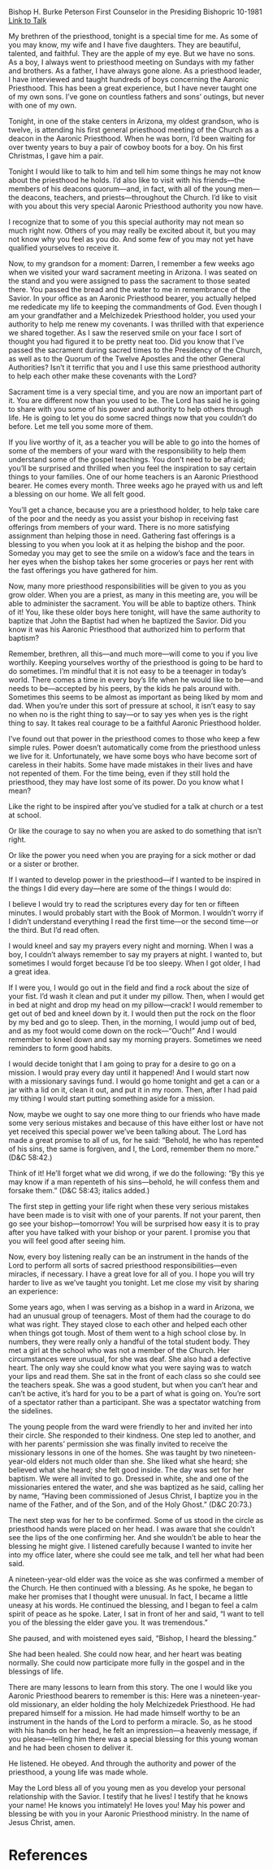 Bishop H. Burke Peterson
First Counselor in the Presiding Bishopric
10-1981
[Link to Talk](https://www.churchofjesuschrist.org/study/general-conference/1981/10/the-ministry-of-the-aaronic-priesthood-holder?lang=eng)

My brethren of the priesthood, tonight is a special time for me. As some of you may know, my wife and I have five daughters. They are beautiful, talented, and faithful. They are the apple of my eye. But we have no sons. As a boy, I always went to priesthood meeting on Sundays with my father and brothers. As a father, I have always gone alone. As a priesthood leader, I have interviewed and taught hundreds of boys concerning the Aaronic Priesthood. This has been a great experience, but I have never taught one of my own sons. I’ve gone on countless fathers and sons’ outings, but never with one of my own.

Tonight, in one of the stake centers in Arizona, my oldest grandson, who is twelve, is attending his first general priesthood meeting of the Church as a deacon in the Aaronic Priesthood. When he was born, I’d been waiting for over twenty years to buy a pair of cowboy boots for a boy. On his first Christmas, I gave him a pair.

Tonight I would like to talk to him and tell him some things he may not know about the priesthood he holds. I’d also like to visit with his friends—the members of his deacons quorum—and, in fact, with all of the young men—the deacons, teachers, and priests—throughout the Church. I’d like to visit with you about this very special Aaronic Priesthood authority you now have.

I recognize that to some of you this special authority may not mean so much right now. Others of you may really be excited about it, but you may not know why you feel as you do. And some few of you may not yet have qualified yourselves to receive it.

Now, to my grandson for a moment: Darren, I remember a few weeks ago when we visited your ward sacrament meeting in Arizona. I was seated on the stand and you were assigned to pass the sacrament to those seated there. You passed the bread and the water to me in remembrance of the Savior. In your office as an Aaronic Priesthood bearer, you actually helped me rededicate my life to keeping the commandments of God. Even though I am your grandfather and a Melchizedek Priesthood holder, you used your authority to help me renew my covenants. I was thrilled with that experience we shared together. As I saw the reserved smile on your face I sort of thought you had figured it to be pretty neat too. Did you know that I’ve passed the sacrament during sacred times to the Presidency of the Church, as well as to the Quorum of the Twelve Apostles and the other General Authorities? Isn’t it terrific that you and I use this same priesthood authority to help each other make these covenants with the Lord?

Sacrament time is a very special time, and you are now an important part of it. You are different now than you used to be. The Lord has said he is going to share with you some of his power and authority to help others through life. He is going to let you do some sacred things now that you couldn’t do before. Let me tell you some more of them.

If you live worthy of it, as a teacher you will be able to go into the homes of some of the members of your ward with the responsibility to help them understand some of the gospel teachings. You don’t need to be afraid; you’ll be surprised and thrilled when you feel the inspiration to say certain things to your families. One of our home teachers is an Aaronic Priesthood bearer. He comes every month. Three weeks ago he prayed with us and left a blessing on our home. We all felt good.

You’ll get a chance, because you are a priesthood holder, to help take care of the poor and the needy as you assist your bishop in receiving fast offerings from members of your ward. There is no more satisfying assignment than helping those in need. Gathering fast offerings is a blessing to you when you look at it as helping the bishop and the poor. Someday you may get to see the smile on a widow’s face and the tears in her eyes when the bishop takes her some groceries or pays her rent with the fast offerings you have gathered for him.

Now, many more priesthood responsibilities will be given to you as you grow older. When you are a priest, as many in this meeting are, you will be able to administer the sacrament. You will be able to baptize others. Think of it! You, like these older boys here tonight, will have the same authority to baptize that John the Baptist had when he baptized the Savior. Did you know it was his Aaronic Priesthood that authorized him to perform that baptism?

Remember, brethren, all this—and much more—will come to you if you live worthily. Keeping yourselves worthy of the priesthood is going to be hard to do sometimes. I’m mindful that it is not easy to be a teenager in today’s world. There comes a time in every boy’s life when he would like to be—and needs to be—accepted by his peers, by the kids he pals around with. Sometimes this seems to be almost as important as being liked by mom and dad. When you’re under this sort of pressure at school, it isn’t easy to say no when no is the right thing to say—or to say yes when yes is the right thing to say. It takes real courage to be a faithful Aaronic Priesthood holder.

I’ve found out that power in the priesthood comes to those who keep a few simple rules. Power doesn’t automatically come from the priesthood unless we live for it. Unfortunately, we have some boys who have become sort of careless in their habits. Some have made mistakes in their lives and have not repented of them. For the time being, even if they still hold the priesthood, they may have lost some of its power. Do you know what I mean?

Like the right to be inspired after you’ve studied for a talk at church or a test at school.

Or like the courage to say no when you are asked to do something that isn’t right.

Or like the power you need when you are praying for a sick mother or dad or a sister or brother.

If I wanted to develop power in the priesthood—if I wanted to be inspired in the things I did every day—here are some of the things I would do:





I believe I would try to read the scriptures every day for ten or fifteen minutes. I would probably start with the Book of Mormon. I wouldn’t worry if I didn’t understand everything I read the first time—or the second time—or the third. But I’d read often.





I would kneel and say my prayers every night and morning. When I was a boy, I couldn’t always remember to say my prayers at night. I wanted to, but sometimes I would forget because I’d be too sleepy. When I got older, I had a great idea.

If I were you, I would go out in the field and find a rock about the size of your fist. I’d wash it clean and put it under my pillow. Then, when I would get in bed at night and drop my head on my pillow—crack! I would remember to get out of bed and kneel down by it. I would then put the rock on the floor by my bed and go to sleep. Then, in the morning, I would jump out of bed, and as my foot would come down on the rock—“Ouch!” And I would remember to kneel down and say my morning prayers. Sometimes we need reminders to form good habits.





I would decide tonight that I am going to pray for a desire to go on a mission. I would pray every day until it happened! And I would start now with a missionary savings fund. I would go home tonight and get a can or a jar with a lid on it, clean it out, and put it in my room. Then, after I had paid my tithing I would start putting something aside for a mission.





Now, maybe we ought to say one more thing to our friends who have made some very serious mistakes and because of this have either lost or have not yet received this special power we’ve been talking about. The Lord has made a great promise to all of us, for he said: “Behold, he who has repented of his sins, the same is forgiven, and I, the Lord, remember them no more.” (D&C 58:42.)

Think of it! He’ll forget what we did wrong, if we do the following: “By this ye may know if a man repenteth of his sins—behold, he will confess them and forsake them.” (D&C 58:43; italics added.)

The first step in getting your life right when these very serious mistakes have been made is to visit with one of your parents. If not your parent, then go see your bishop—tomorrow! You will be surprised how easy it is to pray after you have talked with your bishop or your parent. I promise you that you will feel good after seeing him.

Now, every boy listening really can be an instrument in the hands of the Lord to perform all sorts of sacred priesthood responsibilities—even miracles, if necessary. I have a great love for all of you. I hope you will try harder to live as we’ve taught you tonight. Let me close my visit by sharing an experience:

Some years ago, when I was serving as a bishop in a ward in Arizona, we had an unusual group of teenagers. Most of them had the courage to do what was right. They stayed close to each other and helped each other when things got tough. Most of them went to a high school close by. In numbers, they were really only a handful of the total student body. They met a girl at the school who was not a member of the Church. Her circumstances were unusual, for she was deaf. She also had a defective heart. The only way she could know what you were saying was to watch your lips and read them. She sat in the front of each class so she could see the teachers speak. She was a good student, but when you can’t hear and can’t be active, it’s hard for you to be a part of what is going on. You’re sort of a spectator rather than a participant. She was a spectator watching from the sidelines.

The young people from the ward were friendly to her and invited her into their circle. She responded to their kindness. One step led to another, and with her parents’ permission she was finally invited to receive the missionary lessons in one of the homes. She was taught by two nineteen-year-old elders not much older than she. She liked what she heard; she believed what she heard; she felt good inside. The day was set for her baptism. We were all invited to go. Dressed in white, she and one of the missionaries entered the water, and she was baptized as he said, calling her by name, “Having been commissioned of Jesus Christ, I baptize you in the name of the Father, and of the Son, and of the Holy Ghost.” (D&C 20:73.)

The next step was for her to be confirmed. Some of us stood in the circle as priesthood hands were placed on her head. I was aware that she couldn’t see the lips of the one confirming her. And she wouldn’t be able to hear the blessing he might give. I listened carefully because I wanted to invite her into my office later, where she could see me talk, and tell her what had been said.

A nineteen-year-old elder was the voice as she was confirmed a member of the Church. He then continued with a blessing. As he spoke, he began to make her promises that I thought were unusual. In fact, I became a little uneasy at his words. He continued the blessing, and I began to feel a calm spirit of peace as he spoke. Later, I sat in front of her and said, “I want to tell you of the blessing the elder gave you. It was tremendous.”

She paused, and with moistened eyes said, “Bishop, I heard the blessing.”

She had been healed. She could now hear, and her heart was beating normally. She could now participate more fully in the gospel and in the blessings of life.

There are many lessons to learn from this story. The one I would like you Aaronic Priesthood bearers to remember is this: Here was a nineteen-year-old missionary, an elder holding the holy Melchizedek Priesthood. He had prepared himself for a mission. He had made himself worthy to be an instrument in the hands of the Lord to perform a miracle. So, as he stood with his hands on her head, he felt an impression—a heavenly message, if you please—telling him there was a special blessing for this young woman and he had been chosen to deliver it.

He listened. He obeyed. And through the authority and power of the priesthood, a young life was made whole.

May the Lord bless all of you young men as you develop your personal relationship with the Savior. I testify that he lives! I testify that he knows your name! He knows you intimately! He loves you! May his power and blessing be with you in your Aaronic Priesthood ministry. In the name of Jesus Christ, amen.

# References
